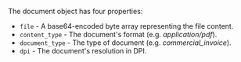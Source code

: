 The document object has four properties:

* `file` - A base64-encoded byte array representing the file content.
* `content_type` - The document's format (e.g. _application/pdf_).
* `document_type` - The type of document (e.g. _commercial_invoice_).
* `dpi` - The document's resolution in DPI.